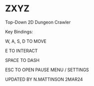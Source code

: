 # ZXYZ
Top-Down 2D Dungeon Crawler

Key Bindings:

W, A, S, D TO MOVE

E TO INTERACT

SPACE TO DASH

ESC TO OPEN PAUSE MENU / SETTINGS

UPDATED BY N.MATTINSON 2MAR24